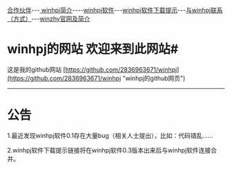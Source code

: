 [合作伙伴](https://2836963671.github.io/合作伙伴.htm "合作伙伴")---[ winhpj简介](https://2836963671.github.io/简介.htm "winhpj简介")----[winhpj软件](https://2836963671.github.io/winhpj软件源.htm "winhpj软件")---[winhpj软件下载提示](https://2836963671.github.io/winhpj软件下载提示.htm)---[与winhpj联系（方式）](https://2836963671.github.io/winhpj的联系方式.htm)---[winzhy官网及简介](https://2836963671.github.io/winzhy官网链接及简介.htm)

# winhpj的网站  欢迎来到此网站#
这是我的github网站 [https://github.com/2836963671/winhpj](https://github.com/2836963671/winhpj "winhpj的github网页")

----------
# 公告 #
1.最近发现winhpj软件0.1存在大量bug（相关人士提出），比如：代码错乱......

2.winhpj软件下载提示链接将在winhpj软件0.3版本出来后与winhpj软件连接合并。
